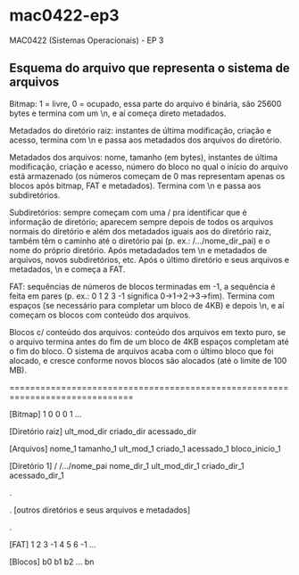 # mac0422-ep3
MAC0422 (Sistemas Operacionais) - EP 3

## Esquema do arquivo que representa o sistema de arquivos

Bitmap: 1 = livre, 0 = ocupado, essa parte do arquivo é binária, são 25600 bytes e termina com um \n, e aí começa direto metadados.

Metadados do diretório raiz: instantes de última modificação, criação e acesso, termina com \n e passa aos metadados dos arquivos do diretório.

Metadados dos arquivos: nome, tamanho (em bytes), instantes de última modificação, criação e acesso, número do bloco no qual o início do arquivo está armazenado (os números começam de 0 mas representam apenas os blocos após bitmap, FAT e metadados). Termina com \n e passa aos subdiretórios.

Subdiretórios: sempre começam com uma / pra identificar que é informação de diretório; aparecem sempre depois de todos os arquivos normais do diretório e além dos metadados iguais aos do diretório raiz, também têm o caminho até o diretório pai (p. ex.: /.../nome_dir_pai) e o nome do próprio diretório. Após metadadados tem \n e metadados de arquivos, novos subdiretórios, etc. Após o último diretório e seus arquivos e metadados, \n e começa a FAT.

FAT: sequências de números de blocos terminadas em -1, a sequência é feita em pares (p. ex.: 0 1 2 3 -1 significa 0->1->2->3->fim). Termina com espaços (se necessário para completar um bloco de 4KB) e depois \n, e aí começam os blocos com conteúdo dos arquivos.

Blocos c/ conteúdo dos arquivos: conteúdo dos arquivos em texto puro, se o arquivo termina antes do fim de um bloco de 4KB espaços completam até o fim do bloco. O sistema de arquivos acaba com o último bloco que foi alocado, e cresce conforme novos blocos são alocados (até o limite de 100 MB).

==============================================================================

[Bitmap] 1 0 0 0 1 ...

[Diretório raiz] ult\_mod\_dir criado\_dir acessado\_dir

[Arquivos] nome\_1 tamanho\_1 ult\_mod\_1 criado\_1 acessado\_1 bloco\_inicio\_1

[Diretório 1] / /.../nome\_pai nome\_dir\_1 ult\_mod\_dir\_1 criado\_dir\_1 acessado\_dir\_1

.

. [outros diretórios e seus arquivos e metadados]

.

[FAT] 1 2 3 -1 4 5 6 -1 ...

[Blocos] b0 b1 b2 ... bn
